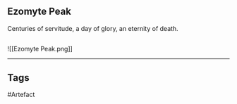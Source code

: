 ## Ezomyte Peak
Centuries of servitude, a day
of glory, an eternity of death.
## 
![[Ezomyte Peak.png]]

---
## Tags
#Artefact